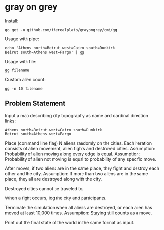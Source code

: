 gray on grey
============

Install:
```
go get -u github.com/therealplato/grayongrey/cmd/gg
```

Usage with pipe:
```
echo 'Athens north=Beirut west=Cairo south=Dunkirk
Beirut south=Athens west=Fargo' | gg
```

Usage with file:
```
gg filename
```

Custom alien count:
```
gg -n 10 filename
```

Problem Statement
-----------------

Input a map describing city topography as name and cardinal direction links:
```
Athens north=Beirut west=Cairo south=Dunkirk
Beirut south=Athens west=Fargo
```

Place (command line flag) N aliens randomly on the cities.
Each iteration consists of alien movement, alien fights and destroyed cities.
Assumption: Probability of alien moving along every edge is equal.
Assumption: Probability of alien not moving is equal to probability of any specific move.

After moves, if two aliens are in the same place, they fight and destroy each other and the city.
Assumption: If more than two aliens are in the same place, they all are destroyed along with the city.

Destroyed cities cannot be traveled to.

When a fight occurs, log the city and participants.

Terminate the simulation when all aliens are destroyed, or each alien has moved at least 10,000 times.
Assumption: Staying still counts as a move.

Print out the final state of the world in the same format as input.
